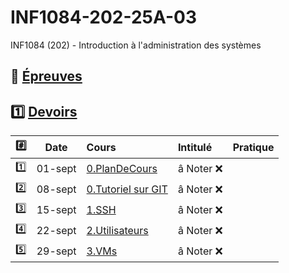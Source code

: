 # INF1084-202-25A-03
INF1084 (202) - Introduction à l'administration des systèmes

## :date: [Épreuves](.epreuves)

## :one: [Devoirs](Devoirs)

|:hash: | Date   | Cours                      | Intitulé                            |  Pratique                                                     |
|-------|--------|:---------------------------|:------------------------------------|:--------------------------------------------------------------|
| :one:   |01-sept| [0.PlanDeCours](0.PlanDeCours/.scripts/Participation.md)       | â Noter :x: |
| :two:   |08-sept| [0.Tutoriel sur GIT](.scripts/Participation.md)       | â Noter :x: |
| :three: |15-sept| [1.SSH](1.SSH/.scripts/Participation.md)       | â Noter :x: |
| :four:  |22-sept| [2.Utilisateurs](2.Utilisateurs/.scripts/Participation.md)       | â Noter :x: |
| :five:  |29-sept| [3.VMs](3.VMs/.scripts/Participation.md)       | â Noter :x: |

